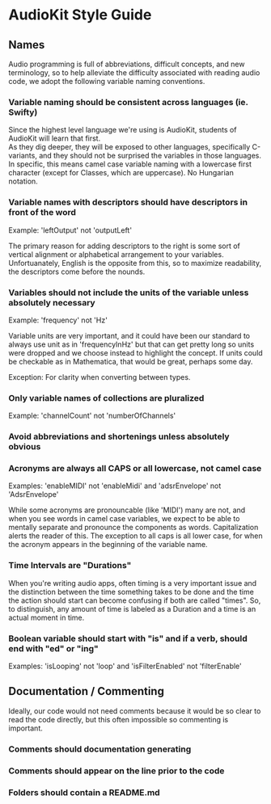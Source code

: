 # AudioKit Style Guide

## Names

Audio programming is full of abbreviations, difficult concepts, and new terminology, so to help alleviate the difficulty associated with reading audio code, we adopt the following variable naming conventions.

### Variable naming should be consistent across languages (ie. Swifty)

Since the highest level language we're using is AudioKit, students of AudioKit will learn that first.  
As they dig deeper, they will be exposed to other languages, specifically C-variants, and they should
not be surprised the variables in those languages.  In specific, this means camel case variable naming
with a lowercase first character (except for Classes, which are uppercase).  No Hungarian notation.

### Variable names with descriptors should have descriptors in front of the word

Example: 'leftOutput' not 'outputLeft'

The primary reason for adding descriptors to the right is some sort of vertical alignment or alphabetical arrangement to your variables. Unfortuanately, English is the opposite from this, so to maximize readability, the descriptors come before the nounds.

### Variables should not include the units of the variable unless absolutely necessary

Example: 'frequency' not 'Hz'

Variable units are very important, and it could have been our standard to always use unit as in 'frequencyInHz' but that can get pretty long so units were dropped and we choose instead to highlight the concept.  If units could be checkable as in Mathematica, that would be great, perhaps some day.

Exception: For clarity when converting between types.

### Only variable names of collections are pluralized

Example: 'channelCount' not 'numberOfChannels'

### Avoid abbreviations and shortenings unless absolutely obvious

### Acronyms are always all CAPS or all lowercase, not camel case

Examples: 'enableMIDI' not 'enableMidi' and 'adsrEnvelope' not 'AdsrEnvelope'

While some acronyms are pronouncable (like 'MIDI') many are not, and when you see words in camel case variables, we expect to be able to mentally separate and pronounce the components as words.  Capitalization alerts the reader of this.  The exception to all caps is all lower case, for when the acronym appears in the beginning of the variable name.

### Time Intervals are "Durations"

When you're writing audio apps, often timing is a very important issue and the distinction between the time something takes to be done and the time the action should start can become confusing if both are called "times".  So, to distinguish, any amount of time is labeled as a Duration and a time is an actual moment in time. 

### Boolean variable should start with "is" and if a verb, should end with "ed" or "ing"

Examples: 'isLooping' not 'loop' and 'isFilterEnabled' not 'filterEnable'

## Documentation / Commenting

Ideally, our code would not need comments because it would be so clear to read the code directly, but this often impossible so commenting is important. 

### Comments should documentation generating

### Comments should appear on the line prior to the code

### Folders should contain a README.md

